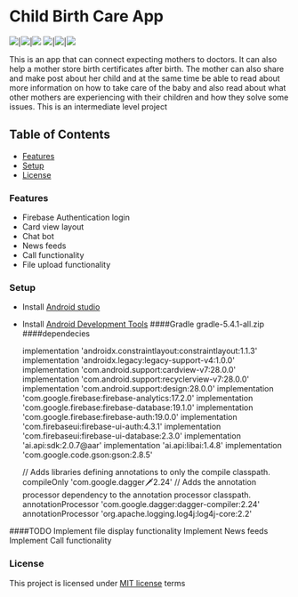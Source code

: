 # Child Birth Care App
![](./images/ch1.png)|![](./images/ch2.png)|![](./images/ch3.png)
![](./images/ch4.png)|![](./images/ch5.png)|![](./images/ch6.png)

This is an app that can connect expecting mothers to doctors.
It can also help a mother store birth certificates after birth.
The mother can also share and make post about her child and 
at the same time be able to read about more information on how 
to take care of the baby and also read about what other mothers are 
experiencing with their children and how they solve some issues.
This is an intermediate level project 

## Table of Contents
* [Features](#features)
* [Setup](#setup)
* [License](#license)
### Features
* Firebase Authentication login
* Card view layout
* Chat bot
* News feeds
* Call functionality
* File upload functionality
### Setup
* Install [Android studio](https://developer.android.com/studio)
* Install [Android Development Tools](https://docs.oracle.com/en/middleware/developer-tools/jet/tutorials/jetma/index.html)
####Gradle
    gradle-5.4.1-all.zip
####dependecies

    implementation 'androidx.constraintlayout:constraintlayout:1.1.3'
    implementation 'androidx.legacy:legacy-support-v4:1.0.0'
    implementation 'com.android.support:cardview-v7:28.0.0'
    implementation 'com.android.support:recyclerview-v7:28.0.0'
    implementation 'com.android.support:design:28.0.0'
    implementation 'com.google.firebase:firebase-analytics:17.2.0'
    implementation 'com.google.firebase:firebase-database:19.1.0'
    implementation 'com.google.firebase:firebase-auth:19.0.0'
    implementation 'com.firebaseui:firebase-ui-auth:4.3.1'
    implementation 'com.firebaseui:firebase-ui-database:2.3.0'
    implementation 'ai.api:sdk:2.0.7@aar'
    implementation 'ai.api:libai:1.4.8'
    implementation 'com.google.code.gson:gson:2.8.5'

    // Adds libraries defining annotations to only the compile classpath.
    compileOnly 'com.google.dagger:dagger:2.24'
    // Adds the annotation processor dependency to the annotation processor classpath.
    annotationProcessor 'com.google.dagger:dagger-compiler:2.24'
    annotationProcessor 'org.apache.logging.log4j:log4j-core:2.2'

####TODO
    Implement file display functionality
    Implement News feeds
    Implement Call functionality
### License
This project is licensed under [MIT license](./LICENSE.md) terms